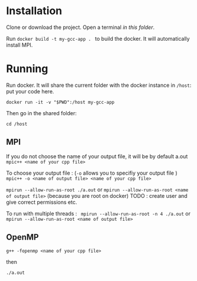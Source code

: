 # Installation

Clone or download the project.
Open a terminal _in this folder_.

Run
```docker build -t my-gcc-app . ``` to build the docker. It will automatically install MPI.

# Running

Run docker. It will share the current folder with the docker instance in `/host`: put your code here. 

```docker run -it -v "$PWD":/host my-gcc-app```

Then go in the shared folder:

```cd /host```

## MPI 

If you do not choose the name of your output file, it will be by default a.out 
```mpic++ <name of your cpp file>```

To choose your output file : (`-o` allows you to specifiy your output file )
```mpic++ -o <name of output file> <name of your cpp file> ```

```mpirun --allow-run-as-root ./a.out``` or ```mpirun --allow-run-as-root <name of output file>```
(because you are root on docker) TODO : create user and give correct permissions etc.

To run with multiple threads :
``` mpirun --allow-run-as-root -n 4 ./a.out``` or ```mpirun --allow-run-as-root <name of output file>```

## OpenMP

```g++ -fopenmp <name of your cpp file>```

then

```./a.out```
